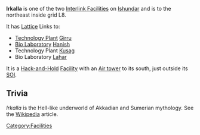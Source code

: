 **Irkalla** is one of the two [Interlink
Facilities](Interlink.md) on
[Ishundar](Ishundar.md) and is to the northeast inside grid L8.

It has [Lattice](Lattice.md) Links to:

- [Technology Plant](Technology_Plant.md)
  [Girru](Girru.md)
- [Bio Laboratory](Bio_Laboratory.md)
  [Hanish](Hanish.md)
- Technology Plant [Kusag](Kusag.md)
- Bio Laboratory [Lahar](Lahar.md)

It is a [Hack-and-Hold](Hack-and-Hold.md)
[Facility](Facilities.md) with an [Air
tower](Air_tower.md) to its south, just outside its
[SOI](Sphere_of_Influence.md).

## Trivia

_Irkalla_ is the Hell-like underworld of Akkadian and Sumerian
mythology. See the [Wikipedia](http://en.wikipedia.org/wiki/Irkalla)
article.

[Category:Facilities](Category:Facilities.md)
